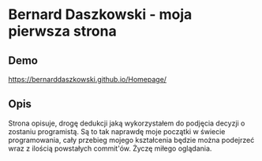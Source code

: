 # Bernard Daszkowski - moja pierwsza strona

## Demo

https://bernarddaszkowski.github.io/Homepage/

## Opis

Strona opisuje, drogę dedukcji jaką wykorzystałem do podjęcia decyzji o zostaniu programistą. Są to tak naprawdę moje początki w świecie programowania, cały przebieg mojego kształcenia będzie można podejrzeć wraz z ilością powstałych commit'ów.
Życzę miłego oglądania.

